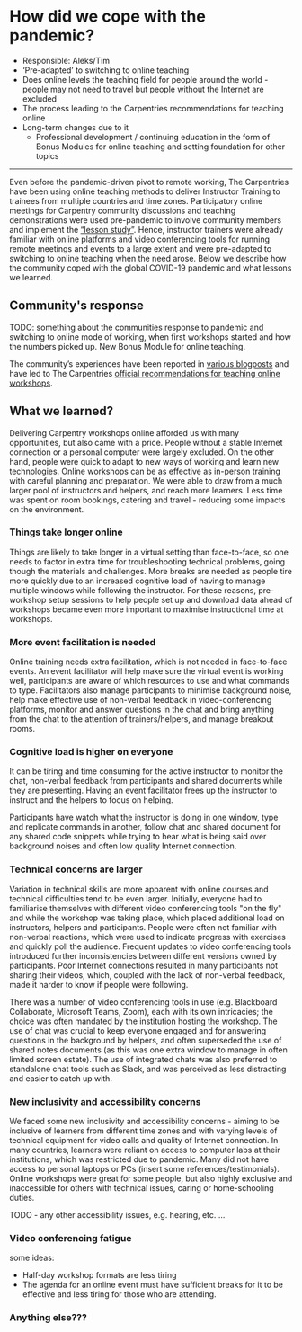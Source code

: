 # How did we cope with the pandemic?

* Responsible: Aleks/Tim
* ‘Pre-adapted’ to switching to online teaching
* Does online levels the teaching field for people around the world - people may not need to travel but people without the Internet are excluded
* The process leading to the Carpentries recommendations for teaching online
* Long-term changes due to it
    * Professional development / continuing education in the form of Bonus Modules for online teaching and setting foundation for other topics

-------------------------------------------------------------------------------
Even before the pandemic-driven pivot to remote working, The Carpentries have been
using online teaching methods to deliver Instructor Training to trainees from multiple
countries and time zones. Participatory online meetings for Carpentry community discussions and
teaching demonstrations were used pre-pandemic to involve community members and implement the [“lesson study”](https://en.wikipedia.org/wiki/Lesson_study).
Hence, instructor trainers were already familiar with online platforms and video conferencing tools for
running remote meetings and events to a large extent and were pre-adapted to switching to online teaching
when the need arose. Below we describe how the community coped with the global COVID-19 pandemic and what
lessons we learned.

## Community's response

TODO: something about the communities response to pandemic and switching to online mode of working,
when first workshops started and how
the numbers picked up. New Bonus Module for online teaching.

The community’s experiences have been reported in [various blogposts](https://docs.carpentries.org/topic_folders/hosts_instructors/resources_for_online_workshops.html?highlight=online)
and have led to The Carpentries [official recommendations for teaching online workshops](https://carpentries.org/online-workshop-recommendations/).

## What we learned?

Delivering Carpentry workshops online afforded us with many opportunities, but also came with a price.
People without a stable Internet connection or a personal computer were largely excluded.
On the other hand, people were quick to adapt to new ways of working and
learn new technologies. Online workshops can be as effective as in-person training with
careful planning and preparation. We were able to draw from a much larger pool of instructors and helpers,
and reach more learners. Less time was spent on room bookings, catering and travel -  reducing some
impacts on the environment.

### Things take longer online

Things are likely to take longer in a virtual setting than face-to-face, so one needs to factor in extra
time for troubleshooting technical problems, going though the materials and challenges. More breaks are
needed as people tire more quickly due to an increased cognitive load of having to manage multiple windows
while following the instructor. For these reasons, pre-workshop setup sessions to help people
set up and download data ahead of workshops became even more important to maximise instructional time at workshops.

### More event facilitation is needed

Online training needs extra facilitation, which is not needed in face-to-face events. An event facilitator
will help make sure the virtual event is working well, participants are aware of which resources to use and
what commands to type. Facilitators also manage participants to minimise background noise, help make effective
use of non-verbal feedback in video-conferencing platforms, monitor and answer questions in the chat and bring
anything from the chat to the attention of trainers/helpers, and manage breakout rooms.

### Cognitive load is higher on everyone

It can be tiring and time consuming for the active instructor to monitor the chat, non-verbal feedback from
participants and shared documents while they are presenting. Having an event facilitator frees up the instructor
to instruct and the helpers to focus on helping.

Participants have watch what the instructor is doing in one window, type and replicate commands in another,
follow chat and shared document for any shared code snippets while trying to hear what is being said over
background noises and often low quality Internet connection.

### Technical concerns are larger

Variation in technical skills are more apparent with online courses and technical difficulties tend to be even larger.
Initially, everyone had to familiarise themselves with different video conferencing tools "on the fly"
and while the workshop was taking place, which placed additional load on instructors, helpers and participants.
People were often not familiar with non-verbal reactions, which were used to indicate progress with exercises and
quickly poll the audience. Frequent updates to video conferencing tools introduced further inconsistencies between
different versions owned by participants. Poor Internet connections resulted in many participants not sharing their
videos, which, coupled with the lack of non-verbal feedback, made it harder to know if people were following.

There was a number of video conferencing tools in use (e.g. Blackboard Collaborate, Microsoft Teams, Zoom),
each with its own intricacies; the choice was often mandated by the institution hosting the workshop. The use of
chat was crucial to keep everyone engaged and for answering questions in the background by helpers, and often
superseded the use of shared notes documents (as this was one extra window to manage in often limited screen estate).
The use of integrated chats was also preferred to standalone chat tools such as Slack, and was perceived as less
distracting and easier to catch up with.

### New inclusivity and accessibility concerns

We faced some new inclusivity and accessibility concerns - aiming to be inclusive of learners from different
time zones and with varying levels of technical equipment for video calls and quality of Internet connection.
In many countries, learners were reliant on access to computer labs at their institutions, which was restricted
due to pandemic. Many did not have access to personal laptops or PCs (insert some references/testimonials).
Online workshops were great for some people, but also highly exclusive and inaccessible for others with technical
issues, caring or home-schooling duties.

TODO - any other accessibility issues, e.g. hearing, etc. ...

### Video conferencing fatigue
some ideas:
- Half-day workshop formats are less tiring
- The agenda for an online event must have sufficient breaks for it to be effective and less tiring for those who are attending.

### Anything else???